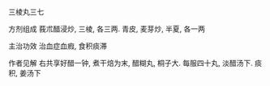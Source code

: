 三棱丸三七

方剂组成 莪朮醋浸炒, 三棱, 各三两. 青皮, 麦芽炒, 半夏, 各一两 

主治功效 治血症血瘕, 食积痰滞 

作者见解 右共享好醋一钟, 煮干焙为末, 醋糊丸, 桐子大. 每服四十丸, 淡醋汤下. 痰积, 姜汤下 

